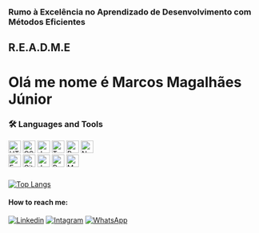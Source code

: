 ### Rumo à Excelência no Aprendizado de Desenvolvimento com Métodos Eficientes
##  R.E.A.D.M.E 
# Olá me nome é Marcos Magalhães Júnior
 
 
### 🛠️ Languages and Tools 

 <div style="    display: table-cell;
    vertical-align: inherit" />
 
 <img src="https://camo.githubusercontent.com/abcb2d8365dc291062b0a73ef91f79cb6477ceec8bbeffe915e0a05745990590/68747470733a2f2f696d672e736869656c64732e696f2f62616467652f48544d4c352d3238324333343f6c6f676f3d68746d6c35266c6f676f436f6c6f723d453334463236" alt="HTML5 logo" title="HTML5" height="25" data-canonical-src="https://img.shields.io/badge/HTML5-282C34?logo=html5&amp;logoColor=E34F26" style="max-width: 100%;">
 
<img src="https://camo.githubusercontent.com/1d372ce1dd004b42242a105c8881a869738e4604097976354aeced3322f93bbd/68747470733a2f2f696d672e736869656c64732e696f2f62616467652f435353332d3238324333343f6c6f676f3d63737333266c6f676f436f6c6f723d313537324236" alt="CSS3 logo" title="CSS3" height="25" data-canonical-src="https://img.shields.io/badge/CSS3-282C34?logo=css3&amp;logoColor=1572B6" style="max-width: 100%;">

<img src="https://camo.githubusercontent.com/6f6990a311bb84dff8a426a5686eafc1986184c3b1066580fe36a9b0a0377d26/68747470733a2f2f696d672e736869656c64732e696f2f62616467652f4a6176615363726970742d3238324333343f6c6f676f3d6a617661736372697074266c6f676f436f6c6f723d463744463145" alt="JavaScript logo" title="JavaScript" height="25" data-canonical-src="https://img.shields.io/badge/JavaScript-282C34?logo=javascript&amp;logoColor=F7DF1E" style="max-width: 100%;">

<img src="https://camo.githubusercontent.com/b6fdcf300599d2aa82acc2593525154f8bc99807d9e59d311216c9f89e4fc11a/68747470733a2f2f696d672e736869656c64732e696f2f62616467652f547970657363726970742d3238324333343f6c6f676f3d74797065736372697074266c6f676f436f6c6f723d323439366564" alt="Typescript logo" title="Typescript" height="25" data-canonical-src="https://img.shields.io/badge/Typescript-282C34?logo=typescript&amp;logoColor=2496ed" style="max-width: 100%;">

<img src="https://camo.githubusercontent.com/d8a38a3da1b8512af061dec74f1d6613a8f3fa39c5f20179103c28196e8a56da/68747470733a2f2f696d672e736869656c64732e696f2f62616467652f52656163742d3238324333343f6c6f676f3d7265616374266c6f676f436f6c6f723d363144414642" alt="React logo" title="React.js / React Native" height="25" data-canonical-src="https://img.shields.io/badge/React-282C34?logo=react&amp;logoColor=61DAFB" style="max-width: 100%;">
 
  <img src="https://camo.githubusercontent.com/58cbbbb6ffe19f81144029f5486d2a71a108677c784d83d67c735028bf2cc9b8/68747470733a2f2f696d672e736869656c64732e696f2f62616467652f4e6f64652e6a732d3238324333343f6c6f676f3d4e6f64652e6a73266c6f676f436f6c6f723d23333339393333" alt="Node logo" title="Node" height="25" data-canonical-src="https://img.shields.io/badge/Node.js-282C34?logo=Node.js&amp;logoColor=#339933" style="max-width: 100%;">
  
 </br>
 
 <img src="https://camo.githubusercontent.com/b2a38425adb21ca90fabac247bf3a0dc71f62580546fea00304be6e2d13658a7/68747470733a2f2f696d672e736869656c64732e696f2f62616467652f457870726573732d3238324333343f6c6f676f3d45787072657373266c6f676f436f6c6f723d23333339393333" alt="Express logo" title="Express" height="25" data-canonical-src="https://img.shields.io/badge/Express-282C34?logo=Express&amp;logoColor=#339933" style="max-width: 100%;">

 <img src="https://camo.githubusercontent.com/c67dc0c77b8419fdee48f2e3a46ccaab5abda6b92bbe0414b64d66b756920a87/68747470733a2f2f696d672e736869656c64732e696f2f62616467652f4769746875622d3238324333343f6c6f676f3d676974687562266c6f676f436f6c6f723d636330303030" alt="Github logo" title="Github" height="25" data-canonical-src="https://img.shields.io/badge/Github-282C34?logo=github&amp;logoColor=cc0000" style="max-width: 100%;">
 
<img src="https://camo.githubusercontent.com/582439d13d01041fa84478bb8afe754d007f3558de019febbfc4a586236f6675/68747470733a2f2f696d672e736869656c64732e696f2f62616467652f4a6573742d3238324333343f6c6f676f3d6a657374266c6f676f436f6c6f723d636330303030" alt="Jest logo" title="Jest" height="25" data-canonical-src="https://img.shields.io/badge/Jest-282C34?logo=jest&amp;logoColor=cc0000" style="max-width: 100%;">
 
<img src="https://camo.githubusercontent.com/15e67a5c1a57c8bf59333b9fa316f3ae15425ded098964f070e00250fd3c298e/68747470733a2f2f696d672e736869656c64732e696f2f62616467652f506f737467726553514c2d3238324333343f6c6f676f3d706f737467726573716c266c6f676f436f6c6f723d663239313131" alt="PostgreSQL logo" title="PostgreSQL" height="25" data-canonical-src="https://img.shields.io/badge/PostgreSQL-282C34?logo=postgresql&amp;logoColor=f29111" style="max-width: 100%;">
 
<img src="https://camo.githubusercontent.com/25d6c3ec022b1522b27f23fa0ffd67845ad1aeb01f07d257f26f67b143ea7035/68747470733a2f2f696d672e736869656c64732e696f2f62616467652f4d6f6e676f44422d3238324333343f6c6f676f3d4d6f6e676f4442266c6f676f436f6c6f723d353839363336" alt="MongoDB logo" title="Mongo" height="25" data-canonical-src="https://img.shields.io/badge/MongoDB-282C34?logo=MongoDB&amp;logoColor=589636" style="max-width: 100%;">

 </div>
  
###
[![Top Langs](https://github-readme-stats.vercel.app/api/top-langs/?username=mmagalhaesjr&layout=compact)](https://github.com/anuraghazra/github-readme-stats)

#### How to reach me:
    
[![Linkedin](https://img.shields.io/badge/LinkedIn-0077B5?style=for-the-badge&logo=linkedin&logoColor=white)](https://www.linkedin.com/in/marcos-magalhaes-junior/)
[![Intagram](https://img.shields.io/badge/Instagram-E4405F?style=for-the-badge&logo=instagram&logoColor=white)](https://www.instagram.com/juninho.magal/)
[![WhatsApp](https://img.shields.io/badge/WhatsApp-25D366?style=for-the-badge&logo=whatsapp&logoColor=white)](https://api.whatsapp.com/send?phone=5532988475771&text=.)    
    

    
    



